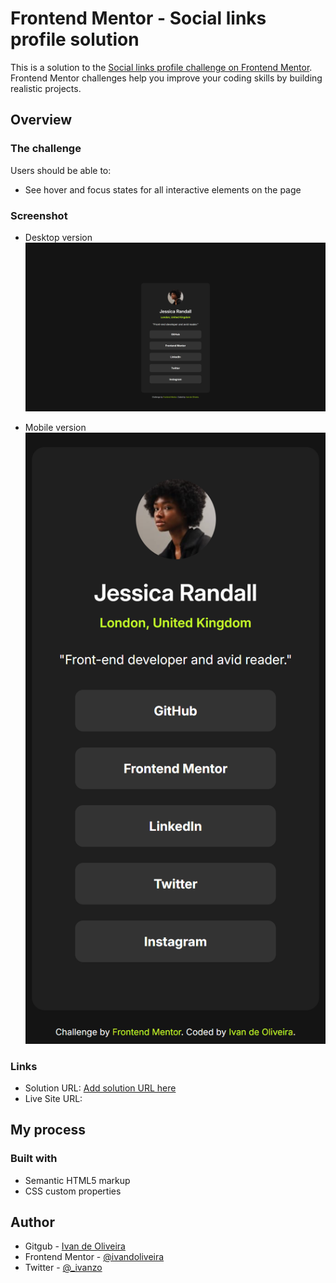 # Frontend Mentor - Social links profile solution

This is a solution to the [Social links profile challenge on Frontend Mentor](https://www.frontendmentor.io/challenges/social-links-profile-UG32l9m6dQ). Frontend Mentor challenges help you improve your coding skills by building realistic projects.

## Overview

### The challenge

Users should be able to:

- See hover and focus states for all interactive elements on the page

### Screenshot

- Desktop version
  ![](./screenshot/desktop.png)

- Mobile version
  ![](./screenshot/mobile.png)

### Links

- Solution URL: [Add solution URL here](https://your-solution-url.com)
- Live Site URL: []([https://your-live-site-url.com](https://ivandoliveira.github.io/social-links-profile/))

## My process

### Built with

- Semantic HTML5 markup
- CSS custom properties

## Author

- Gitgub - [Ivan de Oliveira](https://github.com/ivandoliveira)
- Frontend Mentor - [@ivandoliveira](https://www.frontendmentor.io/profile/ivandoliveira)
- Twitter - [@\_ivanzo](https://x.com/_ivanzo)
